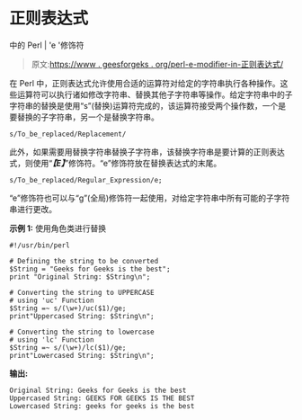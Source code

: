 # 正则表达式

中的 Perl | 'e '修饰符

> 原文:[https://www . geesforgeks . org/perl-e-modifier-in-正则表达式/](https://www.geeksforgeeks.org/perl-e-modifier-in-regular-expression/)

在 Perl 中，正则表达式允许使用合适的运算符对给定的字符串执行各种操作。这些运算符可以执行诸如修改字符串、替换其他子字符串等操作。给定字符串中的子字符串的替换是使用“s”(替换)运算符完成的，该运算符接受两个操作数，一个是要替换的子字符串，另一个是替换字符串。

```
s/To_be_replaced/Replacement/
```

此外，如果需要用替换字符串替换子字符串，该替换字符串是要计算的正则表达式，则使用“***【E】***”修饰符。“e”修饰符放在替换表达式的末尾。

```
s/To_be_replaced/Regular_Expression/e;
```

“e”修饰符也可以与“g”(全局)修饰符一起使用，对给定字符串中所有可能的子字符串进行更改。

**示例 1:** 使用角色类进行替换

```
#!/usr/bin/perl

# Defining the string to be converted
$String = "Geeks for Geeks is the best";
print "Original String: $String\n";

# Converting the string to UPPERCASE
# using 'uc' Function
$String =~ s/(\w+)/uc($1)/ge;
print"Uppercased String: $String\n";

# Converting the string to lowercase
# using 'lc' Function
$String =~ s/(\w+)/lc($1)/ge;
print"Lowercased String: $String\n";
```

**输出:**

```
Original String: Geeks for Geeks is the best
Uppercased String: GEEKS FOR GEEKS IS THE BEST
Lowercased String: geeks for geeks is the best

```